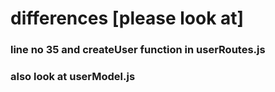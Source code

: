 # differences [please look at]


### line no 35 and createUser function in userRoutes.js

### also look at userModel.js 